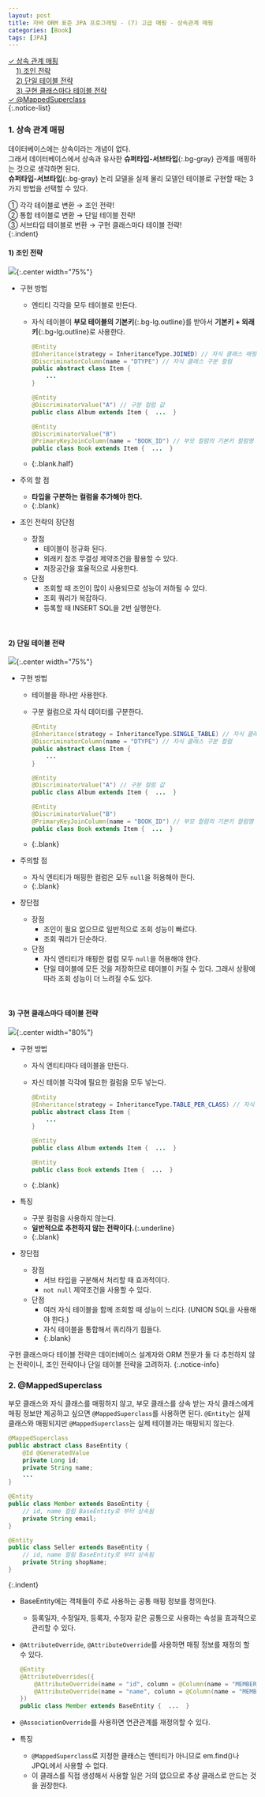 ```yaml
---
layout: post
title: 자바 ORM 표준 JPA 프로그래밍 - (7) 고급 매핑 - 상속관계 매핑
categories: [Book]
tags: [JPA]
---
```


[✓︎ 상속 관계 매핑](#1-상속-관계-매핑)  
&nbsp;&nbsp;&nbsp;&nbsp;[1) 조인 전략](#1-조인-전략)  
&nbsp;&nbsp;&nbsp;&nbsp;[2) 단일 테이블 전략](#2-단일-테이블-전략)  
&nbsp;&nbsp;&nbsp;&nbsp;[3) 구현 클래스마다 테이블 전략](#3-구현-클래스마다-테이블-전략)  
[✓︎ @MappedSuperclass](#2-mappedsuperclass)  
{:.notice-list}

### 1. 상속 관계 매핑
데이터베이스에는 상속이라는 개념이 없다.  
그래서 데이터베이스에서 상속과 유사한 **슈퍼타입-서브타입**{:.bg-gray} 관계를 매핑하는 것으로 생각하면 된다.  
**슈퍼타입-서브타입**{:.bg-gray} 논리 모델을 실제 물리 모델인 테이블로 구현할 때는 3가지 방법을 선택할 수 있다.

① 각각 테이블로 변환 → 조인 전략!  
② 통합 테이블로 변환 → 단일 테이블 전략!  
③ 서브타입 테이블로 변환 → 구현 클래스마다 테이블 전략!  
{:.indent}

#### 1) 조인 전략
![](https://velog.velcdn.com/images%2Fshininghyunho%2Fpost%2F781939c7-9375-4ba2-8077-fdf257af715b%2Fimage.png){:.center width="75%"}

- 구현 방법
    - 엔티티 각각을 모두 테이블로 만든다.
    - 자식 테이블이 **부모 테이블의 기본키**{:.bg-lg.outline}를 받아서 **기본키 + 외래키**{:.bg-lg.outline}로 사용한다.
    
      ```java
      @Entity
      @Inheritance(strategy = InheritanceType.JOINED) // 자식 클래스 매핑 전략
      @DiscriminatorColumn(name = "DTYPE") // 자식 클래스 구분 컬럼
      public abstract class Item {
          ...
      }
      
      @Entity
      @DiscriminatorValue("A") // 구분 컬럼 값
      public class Album extends Item {  ...  }
      
      @Entity
      @DiscriminatorValue("B")
      @PrimaryKeyJoinColumn(name = "BOOK_ID") // 부모 컬럼의 기본키 컬럼명 재정의
      public class Book extends Item {  ...  }
      ```
    - {:.blank.half}

- 주의 할 점
    - **타입을 구분하는 컬럼을 추가해야 한다.**
    - {:.blank}

- 조인 전략의 장단점
    - 장점
        - 테이블이 정규화 된다.
        - 외래키 참조 무결성 제약조건을 활용할 수 있다.
        - 저장공간을 효율적으로 사용한다.
    - 단점
        - 조회할 때 조인이 많이 사용되므로 성능이 저하될 수 있다.
        - 조회 쿼리가 복잡하다.
        - 등록할 때 INSERT SQL을 2번 실행한다.

<br>

#### 2) 단일 테이블 전략
![](https://velog.velcdn.com/images%2Fshininghyunho%2Fpost%2Fbe8541bb-4140-40f6-8513-43f8aeaf3e79%2Fimage.png){:.center width="75%"}

- 구현 방법
    - 테이블을 하나만 사용한다.
    - 구분 컬럼으로 자식 데이터를 구분한다.
    
      ```java
      @Entity
      @Inheritance(strategy = InheritanceType.SINGLE_TABLE) // 자식 클래스 매핑 전략
      @DiscriminatorColumn(name = "DTYPE") // 자식 클래스 구분 컬럼
      public abstract class Item {
          ...
      }
      
      @Entity
      @DiscriminatorValue("A") // 구분 컬럼 값
      public class Album extends Item {  ...  }
      
      @Entity
      @DiscriminatorValue("B")
      @PrimaryKeyJoinColumn(name = "BOOK_ID") // 부모 컬럼의 기본키 컬럼명 재정의
      public class Book extends Item {  ...  }
      ```
    - {:.blank}
  
- 주의할 점
    - 자식 엔티티가 매핑한 컬럼은 모두 `null`을 허용해야 한다.
    - {:.blank}

- 장단점
    - 장점
        - 조인이 필요 없으므로 일반적으로 조회 성능이 빠르다.
        - 조회 쿼리가 단순하다.
    - 단점
        - 자식 엔티티가 매핑한 컬럼 모두 `null`을 허용해야 한다.
        - 단일 테이블에 모든 것을 저장하므로 테이블이 커질 수 있다. 그래서 상황에 따라 조회 성능이 더 느려질 수도 있다.

<br>

#### 3) 구현 클래스마다 테이블 전략
![](https://velog.velcdn.com/images%2Fshininghyunho%2Fpost%2F433be7d0-3e32-44d0-bbef-02655edeabef%2Fimage.png){:.center width="80%"}

- 구현 방법
    - 자식 엔티티마다 테이블을 만든다.
    - 자신 테이블 각각에 필요한 컬럼을 모두 넣는다.
    
      ```java
      @Entity
      @Inheritance(strategy = InheritanceType.TABLE_PER_CLASS) // 자식 클래스 매핑 전략
      public abstract class Item {
          ...
      }
      
      @Entity
      public class Album extends Item {  ...  }
      
      @Entity
      public class Book extends Item {	...  }
      ```
  - {:.blank}

- 특징
    - 구분 컬럼을 사용하지 않는다.
    - **일반적으로 추천하지 않는 전략이다.**{:.underline}
    - {:.blank}

- 장단점
    - 장점
        - 서브 타입을 구분해서 처리할 때 효과적이다.
        - `not null` 제약조건을 사용할 수 있다.
    - 단점
        - 여러 자식 테이블을 함께 조회할 때 성능이 느리다. (UNION SQL을 사용해야 한다.)
        - 자식 테이블을 통합해서 쿼리하기 힘들다.
        - {:.blank}

구현 클래스마다 테이블 전략은 데이터베이스 설계자와 ORM 전문가 둘 다 추천하지 않는 전략이니, 조인 전략이나 단일 테이블 전략을 고려하자.
{:.notice-info}


### 2. @MappedSuperclass
부모 클래스와 자식 클래스를 매핑하지 않고, 부모 클래스를 상속 받는 자식 클래스에게 매핑 정보만 제공하고 싶으면 `@MappedSuperclass`를 사용하면 된다.
`@Entity`는 실제 클래스와 매핑되지만 `@MappedSuperclass`는 실제 테이블과는 매핑되지 않는다.

```java
@MappedSuperclass
public abstract class BaseEntity {
    @Id @GeneratedValue
    private Long id;
    private String name;
    ...
}

@Entity
public class Member extends BaseEntity {
    // id, name 컬럼 BaseEntity로 부터 상속됨
    private String email;
}

@Entity
public class Seller extends BaseEntity {
    // id, name 컬럼 BaseEntity로 부터 상속됨
    private String shopName;
}
```
{:.indent}

- BaseEntity에는 객체들이 주로 사용하는 공통 매핑 정보를 정의한다.
    - 등록일자, 수정일자, 등록자, 수정자 같은 공통으로 사용하는 속성을 효과적으로 관리할 수 있다.
- `@AttributeOverride`, `@AttributeOverride`를 사용하면 매핑 정보를 재정의 할 수 있다.

    ```java
    @Entity
    @AttributeOverrides({
    	@AttributeOverride(name = "id", column = @Column(name = "MEMBER_ID")),
    	@AttributeOverride(name = "name", column = @Column(name = "MEMBER_NAME"))
    })
    public class Member extends BaseEntity {  ...  }
    ```

- `@AssociationOverride`를 사용하면 연관관계를 재정의할 수 있다.

- 특징
    - `@MappedSuperclass`로 지정한 클래스는 엔티티가 아니므로 em.find()나 JPQL에서 사용할 수 없다.
    - 이 클래스를 직접 생성해서 사용할 일은 거의 없으므로 추상 클래스로 만드는 것을 권장한다.
    

<br>
